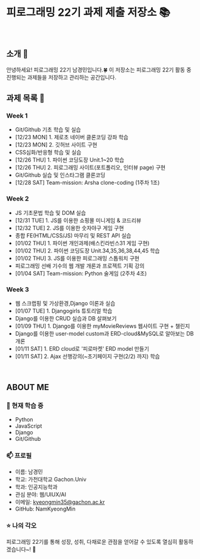 # 피로그래밍 22기 과제 제출 저장소 📚
<br>

## 소개 🚀
안녕하세요! 피로그래밍 22기 남경민입니다.🍀
이 저장소는 피로그래밍 22기 활동 중 진행되는 과제들을 저장하고 관리하는 공간입니다.
<br>

## 과제 목록 📕
### Week 1
- Git/Github 기초 학습 및 실습
- [12/23 MON] 1. 제로초 네이버 클론코딩 강좌 학습
- [12/23 MON] 2. 깃허브 사이트 구현
- CSS심화/반응형 학습 및 실습
- [12/26 THU] 1. 파이썬 코딩도장 Unit.1~20 학습
- [12/26 THU] 2. 피로그래밍 사이트(포트폴리오, 인터뷰 page) 구현
- Git/Github 실습 및 인스타그램 클론코딩
- [12/28 SAT] Team-mission: Arsha clone-coding (1주차 1조)

### Week 2
- JS 기초문법 학습 및 DOM 실습
- [12/31 TUE] 1. JS를 이용한 쇼핑몰 미니게임 & 코드리뷰
- [12/32 TUE] 2. JS를 이용한 숫자야구 게임 구현
- 종합 FE(HTML/CSS/JS) 마무리 및 REST API 실습
- [01/02 THU] 1. 파이썬 개인과제(배스킨라빈스31 게임 구현)
- [01/02 THU] 2. 파이썬 코딩도장 Unit.34,35,36,38,44,45 학습
- [01/02 THU] 3. JS를 이용한 피로그래밍 스톱워치 구현
- 피로그래밍 선배 기수의 웹 개발 개론과 프로젝트 기획 강의
- [01/04 SAT] Team-mission: Python 술게임 (2주차 4조)

### Week 3
- 웹 스크랩핑 및 가상환경,Django 이론과 실습
- [01/07 TUE] 1. Djangogirls 튜토리얼 학습
- Django를 이용한 CRUD 실습과 DB 살펴보기
- [01/09 THU] 1. Django를 이용한 myMovieReviews 웹사이트 구현 + 챌린지
- Django를 이용한 user-model custom과 ERD-cloud&MySQL로 알아보는 DB 개론
- [01/11 SAT] 1. ERD cloud로 '피로마켓' ERD model 만들기
- [01/11 SAT] 2. Ajax 선행강의(~초기페이지 구현(2/2) 까지) 학습

<br>

## ABOUT ME
### 🌱 현재 학습 중
- Python
- JavaScript
- Django
- Git/Github

### 📫 프로필
- 이름: 남경민
- 학교: 가천대학교 Gachon.Univ
- 학과: 인공지능학과
- 관심 분야: 웹/UIUX/AI
- 이메일: kyeongmin35@gachon.ac.kr
- GitHub: NamKyeongMin

### ⭐ 나의 각오
피로그래밍 22기를 통해 성장, 성취, 다채로운 관점을 얻어갈 수 있도록 열심히 활동하겠습니다~! 💪